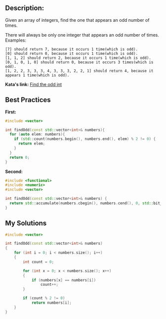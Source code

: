 ## Description:

Given an array of integers, find the one that appears an odd number of times.

There will always be only one integer that appears an odd number of times.
Examples:

    [7] should return 7, because it occurs 1 time(which is odd).
    [0] should return 0, because it occurs 1 time(which is odd).
    [1, 1, 2] should return 2, because it occurs 1 time(which is odd).
    [0, 1, 0, 1, 0] should return 0, because it occurs 3 times(which is odd).
    [1, 2, 2, 3, 3, 3, 4, 3, 3, 3, 2, 2, 1] should return 4, because it appears 1 time(which is odd).

**Kata's link:** [Find the odd int](https://www.codewars.com/kata/54da5a58ea159efa38000836/cpp)

## Best Practices

**First:**
```cpp
#include <vector>

int findOdd(const std::vector<int>& numbers){
  for (auto elem: numbers){
    if (std::count(numbers.begin(), numbers.end(), elem) % 2 != 0) {
      return elem;
    }
  }
  return 0;
}
```

**Second:**
```cpp
#include <functional>
#include <numeric>
#include <vector>

int findOdd(const std::vector<int>& numbers) {
  return std::accumulate(numbers.cbegin(), numbers.cend(), 0, std::bit_xor<>());
}
```

## My Solutions
```cpp
#include <vector>

int findOdd(const std::vector<int>& numbers)
{
    for (int i = 0; i < numbers.size(); i++)
    {
        int count = 0;

        for (int x = 0; x < numbers.size(); x++)
        {
            if (numbers[x] == numbers[i])
                count++;
        }

        if (count % 2 != 0)
            return numbers[i];
    }
}
```